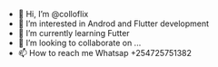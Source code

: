 - 👋 Hi, I’m @colloflix
- 👀 I’m interested in Androd and Flutter development
- 🌱 I’m currently learning Futter
- 💞️ I’m looking to collaborate on ...
- 📫 How to reach me Whatsap +254725751382

<!---
colloflix/colloflix is a ✨ special ✨ repository because its `README.md` (this file) appears on your GitHub profile.
You can click the Preview link to take a look at your changes.
--->
